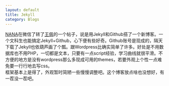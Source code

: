 ```yaml
---
layout: default
title: Jekyll 
category: Blogs
---
```

[NANA](http://nana.blog.paowang.net)在微信了转了[王佩](http://wangpei.me)的一个帖子，说是用Jekyll和Github搭了一个新博客。一个文科生也能搞定Jekyll+Github，心下便有些好奇。Github账号是现成的，隔天下载了Jekyll也依葫芦画了个瓢。跟Wordpress比确实简单了许多。好处是不用数据库也不用PHP，一切都是文本，只要有一点script经验，学习曲线就很平滑。不方便的地方是没有wordpress那么多现成可用的themes，若要外观上个性一点难免要一行行地去写css。<br
/>
框架基本上是得了，外观暂时简陋一些慢慢调整吧。这个博客放点啥也没想好，有一茬没一茬吧。
